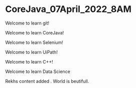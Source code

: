 

# CoreJava_07April_2022_8AM


Welcome to learn git!

Welcome to learn CoreJava!

Welcome to learn Selenium!

Welcome to learn UiPath!

Welcome to learn C++!

Welcome to learn Data Science

Rekhs  content added .
World is beutifull.
